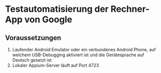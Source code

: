 # Testautomatisierung der Rechner-App von Google
## Voraussetzungen
1. Laufender Android Emulator oder ein verbundenes Android Phone, auf welchem USB-Debugging aktiviert ist und die Gerätesprache auf Deutsch gesetzt ist
2. Lokaler Appium-Server läuft auf Port 4723
